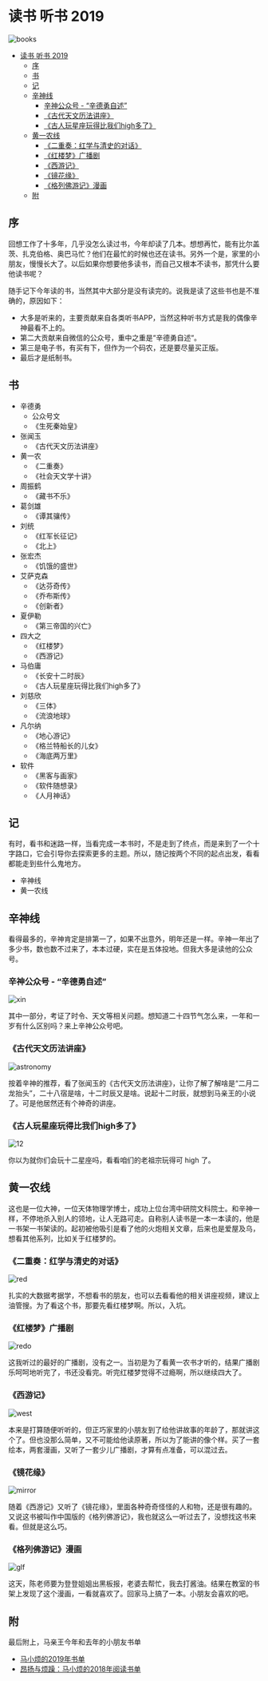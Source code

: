# 读书 听书 2019

![books](img/books.jpeg)

- [读书 听书 2019](#读书-听书-2019)
  - [序](#序)
  - [书](#书)
  - [记](#记)
  - [辛神线](#辛神线)
    - [辛神公众号 - “辛德勇自述”](#辛神公众号---辛德勇自述)
    - [《古代天文历法讲座》](#古代天文历法讲座)
    - [《古人玩星座玩得比我们high多了》](#古人玩星座玩得比我们high多了)
  - [黄一农线](#黄一农线)
    - [《二重奏：红学与清史的对话》](#二重奏红学与清史的对话)
    - [《红楼梦》广播剧](#红楼梦广播剧)
    - [《西游记》](#西游记)
    - [《镜花缘》](#镜花缘)
    - [《格列佛游记》漫画](#格列佛游记漫画)
  - [附](#附)

## 序

回想工作了十多年，几乎没怎么读过书，今年却读了几本。想想再忙，能有比尔盖茨、扎克伯格、奥巴马忙？他们在最忙的时候也还在读书。另外一个是，家里的小朋友，慢慢长大了。以后如果你想要他多读书，而自己又根本不读书，那凭什么要他读书呢？

随手记下今年读的书，当然其中大部分是没有读完的。说我是读了这些书也是不准确的，原因如下：
- 大多是听来的，主要贡献来自各类听书APP，当然这种听书方式是我的偶像辛神最看不上的。
- 第二大贡献来自微信的公众号，重中之重是“辛德勇自述“。
- 第三是电子书，有买有下，但作为一个码农，还是要尽量买正版。
- 最后才是纸制书。

## 书

- 辛德勇
    - 公众号文
    - 《生死秦始皇》
- 张闻玉
    - 《古代天文历法讲座》
- 黄一农
    - 《二重奏》 
    - 《社会天文学十讲》
- 周振鹤
    - 《藏书不乐》
- 葛剑雄
    - 《谭其骧传》
- 刘统
    - 《红军长征记》
    - 《北上》
- 张宏杰
    - 《饥饿的盛世》
- 艾萨克森
    - 《达芬奇传》
    - 《乔布斯传》
    - 《创新者》
- 夏伊勒
    - 《第三帝国的兴亡》
- 四大之
    - 《红楼梦》
    - 《西游记》
- 马伯庸
    - 《长安十二时辰》
    - 《古人玩星座玩得比我们high多了》
- 刘慈欣
    - 《三体》
    - 《流浪地球》
- 凡尔纳
    - 《地心游记》
    - 《格兰特船长的儿女》
    - 《海底两万里》
- 软件
    - 《黑客与画家》
    - 《软件随想录》
    - 《人月神话》


## 记

有时，看书和迷路一样，当看完成一本书时，不是走到了终点，而是来到了一个十字路口，它会引导你去探索更多的主题。所以，随记按两个不同的起点出发，看看都能走到些什么鬼地方。

- 辛神线
- 黄一农线

## 辛神线

看得最多的，辛神肯定是排第一了，如果不出意外，明年还是一样。辛神一年出了多少书，数也数不过来了，本本过硬，实在是五体投地。但我大多是读他的公众号。

### 辛神公众号 - “辛德勇自述”

![xin](img/xin.jpg)

其中一部分，考证了时令、天文等相关问题。想知道二十四节气怎么来，一年和一岁有什么区别吗？来上辛神公众号吧。

### 《古代天文历法讲座》

![astronomy](img/astronomy.jpeg)

按着辛神的推荐，看了张闻玉的《古代天文历法讲座》，让你了解了解啥是“二月二龙抬头”，二十八宿是啥，十二时辰又是啥。说起十二时辰，就想到马亲王的小说了。可是他居然还有个神奇的讲座。

### 《古人玩星座玩得比我们high多了》

![12](img/12.jpg)

你以为就你们会玩十二星座吗，看看咱们的老祖宗玩得可 high 了。

## 黄一农线

这也是一位大神，一位天体物理学博士，成功上位台湾中研院文科院士。和辛神一样，不停地杀入别人的领地，让人无路可走。自称别人读书是一本一本读的，他是一书架一书架读的。起初被他吸引是看了他的火炮相关文章，后来也是爱屋及乌，想看其他系列，比如关于红楼梦的。

### 《二重奏：红学与清史的对话》

![red](img/red.jpg)

扎实的大数据考据学，不想看书的朋友，也可以去看看他的相关讲座视频，建议上油管搜。为了看这个书，那要先看红楼梦啊。所以，入坑。

### 《红楼梦》广播剧

![redo](img/redo.jpg)

这我听过的最好的广播剧，没有之一。当初是为了看黄一农书才听的，结果广播剧乐呵呵地听完了，书还没看完。听完红楼梦觉得不过瘾啊，所以继续四大了。

### 《西游记》

![west](img/west.jpg)

本来是打算随便听听的，但正巧家里的小朋友到了给他讲故事的年龄了，那就讲这个了。但也没那么简单，又不可能给他读原著，所以为了能讲的像个样。买了一套绘本，两套漫画，又听了一套少儿广播剧，才算有点准备，可以混过去。

### 《镜花缘》

![mirror](img/mirror.jpg)

随着《西游记》又听了《镜花缘》，里面各种奇奇怪怪的人和物，还是很有趣的。又说这书被叫作中国版的《格列佛游记》，我也就这么一听过去了，没想找这书来看。但就是这么巧。

### 《格列佛游记》漫画

![glf](img/glf.jpg)

这天，陈老师要为登登姐姐出黑板报，老婆去帮忙，我去打酱油。结果在教室的书架上发现了这个漫画，一看就喜欢了。回家马上搞了一本。小朋友会喜欢的吧。

## 附

最后附上，马亲王今年和去年的小朋友书单

- [马小烦的2019年书单](https://mp.weixin.qq.com/s/r1GO_5EB4_NWPa1unbkrWg)
- [昂扬与烦躁：马小烦的2018年阅读书单](https://mp.weixin.qq.com/s/8uXZDLCWHjV6RxOWn2XnqA)